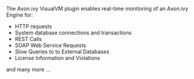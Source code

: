 The Axon.ivy VisualVM plugin enables real-time monitoring of an Axon.ivy Engine for:

* HTTP requests
* System database connections and transactions
* REST Calls
* SOAP Web Service Requests
* Slow Queries to to External Databases
* License Information and Violations

and many more ...
